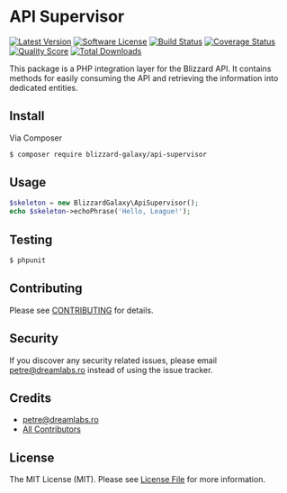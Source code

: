 # API Supervisor

[![Latest Version](https://img.shields.io/github/release/thephpleague/:package_name.svg?style=flat-square)](https://github.com/thephpleague/:package_name/releases)
[![Software License](https://img.shields.io/badge/license-MIT-brightgreen.svg?style=flat-square)](LICENSE.md)
[![Build Status](https://img.shields.io/travis/thephpleague/:package_name/master.svg?style=flat-square)](https://travis-ci.org/thephpleague/:package_name)
[![Coverage Status](https://img.shields.io/scrutinizer/coverage/g/thephpleague/:package_name.svg?style=flat-square)](https://scrutinizer-ci.com/g/thephpleague/:package_name/code-structure)
[![Quality Score](https://img.shields.io/scrutinizer/g/thephpleague/:package_name.svg?style=flat-square)](https://scrutinizer-ci.com/g/thephpleague/:package_name)
[![Total Downloads](https://img.shields.io/packagist/dt/league/:package_name.svg?style=flat-square)](https://packagist.org/packages/league/:package_name)

This package is a PHP integration layer for the Blizzard API. It contains methods for easily consuming the API and retrieving the information into dedicated entities.

## Install

Via Composer

``` bash
$ composer require blizzard-galaxy/api-supervisor
```

## Usage

``` php
$skeleton = new BlizzardGalaxy\ApiSupervisor();
echo $skeleton->echoPhrase('Hello, League!');
```

## Testing

``` bash
$ phpunit
```

## Contributing

Please see [CONTRIBUTING](CONTRIBUTING.md) for details.

## Security

If you discover any security related issues, please email petre@dreamlabs.ro instead of using the issue tracker.

## Credits

- [petre@dreamlabs.ro](https://github.com/petrepatrasc)
- [All Contributors](../../contributors)

## License

The MIT License (MIT). Please see [License File](LICENSE.md) for more information.
